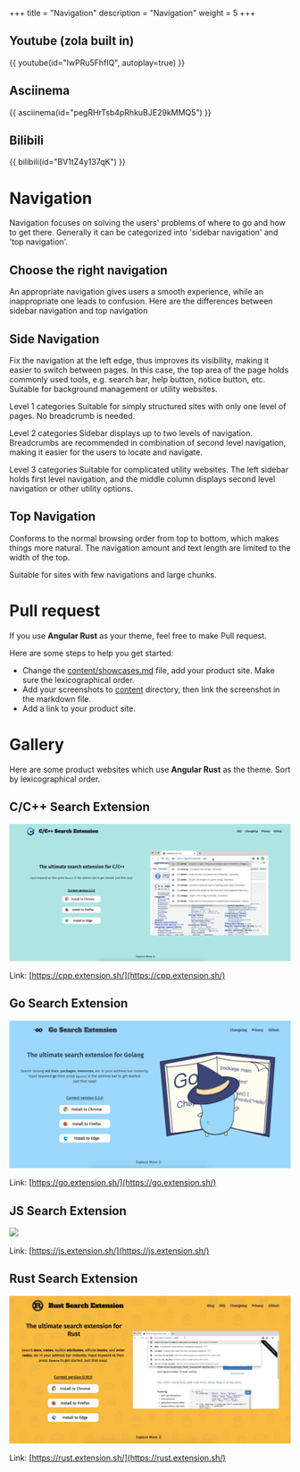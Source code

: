 +++
title = "Navigation"
description = "Navigation"
weight = 5
+++

## Youtube (zola built in)
{{ youtube(id="IwPRu5FhfIQ", autoplay=true) }}

## Asciinema
{{ asciinema(id="pegRHrTsb4pRhkuBJE29kMMQ5") }}

## Bilibili
{{ bilibili(id="BV1tZ4y137qK") }}

# Navigation
Navigation focuses on solving the users' problems of where to go and how to get there. Generally it can be categorized into 'sidebar navigation' and 'top navigation'.

## Choose the right navigation
An appropriate navigation gives users a smooth experience, while an inappropriate one leads to confusion. Here are the differences between sidebar navigation and top navigation

## Side Navigation
Fix the navigation at the left edge, thus improves its visibility, making it easier to switch between pages. In this case, the top area of the page holds commonly used tools, e.g. search bar, help button, notice button, etc. Suitable for background management or utility websites.

Level 1 categories
Suitable for simply structured sites with only one level of pages. No breadcrumb is needed.

Level 2 categories
Sidebar displays up to two levels of navigation. Breadcrumbs are recommended in combination of second level navigation, making it easier for the users to locate and navigate.

Level 3 categories
Suitable for complicated utility websites. The left sidebar holds first level navigation, and the middle column displays second level navigation or other utility options.

## Top Navigation
Conforms to the normal browsing order from top to bottom, which makes things more natural. The navigation amount and text length are limited to the width of the top.


Suitable for sites with few navigations and large chunks.

# Pull request

If you use **Angular Rust** as your theme, feel free to make Pull request.

Here are some steps to help you get started:
 
- Change the [content/showcases.md](https://github.com/angular-rust/ruex/blob/master/content/showcases.md) file, add your product site. Make sure the lexicographical order.
- Add your screenshots to [content](https://github.com/angular-rust/ruex/tree/master/static/showcases) directory, then link the screenshot in the markdown file.
- Add a link to your product site.

# Gallery

Here are some product websites which use **Angular Rust** as the theme.
Sort by lexicographical order. 

## C/C++ Search Extension

![](/cpp-search-extension.png)

Link: [https://cpp.extension.sh/](https://cpp.extension.sh/)

## Go Search Extension

![](/go-search-extension.png)

Link: [https://go.extension.sh/](https://go.extension.sh/)

## JS Search Extension

![](/js-search-extension.png)

Link: [https://js.extension.sh/](https://js.extension.sh/)

## Rust Search Extension

![](/rust-search-extension.png)

Link: [https://rust.extension.sh/](https://rust.extension.sh/)

